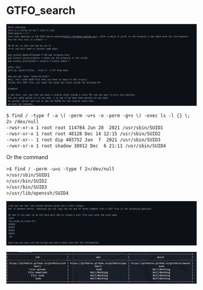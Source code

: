 # GTFO_search

![This is an image](Screenshot2.png)


``` 
$ find / -type f -a \( -perm -u+s -o -perm -g+s \) -exec ls -l {} \; 2> /dev/null
-rwsr-xr-x 1 root root 114784 Jun 28  2021 /usr/sbin/SUID1
-rwsr-xr-x 1 root root 48128 Dec 14 12:15 /usr/sbin/SUID2
-rwsr-xr-- 1 root dip 403752 Jan  7  2021 /usr/sbin/SUID3
-rwxr-sr-x 1 root shadow 38912 Dec  6 21:11 /usr/sbin/SUID4 
```
Or the command
```
>$ find / -perm -u=s -type f 2>/dev/null
>/usr/sbin/SUID1
>/usr/bin/SUID2
>/usr/bin/SUID3
>/usr/lib/openssh/SUID4

```
![This is an image](Screenshot3.png)    



![This is an image](Screenshot.png)


